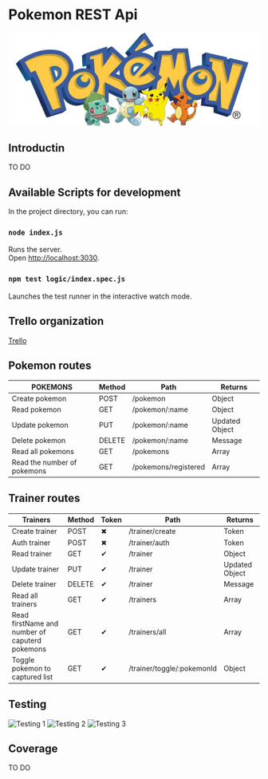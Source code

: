# Pokemon REST Api

![Joke](img/image.jpg)

## Introductin

TO DO

## Available Scripts for development

In the project directory, you can run:

### `node index.js`

Runs the server. <br>
Open [http://localhost:3030](http://localhost:3030).

### `npm test logic/index.spec.js`

Launches the test runner in the interactive watch mode.

## Trello organization

[Trello](https://trello.com/b/PWzq9Qir/pokemon-rest-api)

## Pokemon routes

| POKEMONS                    | Method | Path                 | Returns        |
| --------------------------- | ------ | -------------------- | -------------- |
| Create pokemon              | POST   | /pokemon             | Object         |
| Read pokemon                | GET    | /pokemon/:name       | Object         |
| Update pokemon              | PUT    | /pokemon/:name       | Updated Object |
| Delete pokemon              | DELETE | /pokemon/:name       | Message        |
| Read all pokemons           | GET    | /pokemons            | Array          |
| Read the number of pokemons | GET    | /pokemons/registered | Array          |

## Trainer routes

| Trainers                                       | Method | Token | Path                       | Returns        |
| ---------------------------------------------- | ------ | ----- | -------------------------- | -------------- |
| Create trainer                                 | POST   | ✖     | /trainer/create            | Token          |
| Auth trainer                                   | POST   | ✖     | /trainer/auth              | Token          |
| Read trainer                                   | GET    | ✔     | /trainer                   | Object         |
| Update trainer                                 | PUT    | ✔     | /trainer                   | Updated Object |
| Delete trainer                                 | DELETE | ✔     | /trainer                   | Message        |
| Read all trainers                              | GET    | ✔     | /trainers                  | Array          |
| Read firstName and number of caputerd pokemons | GET    | ✔     | /trainers/all              | Array          |
| Toggle pokemon to captured list                | GET    | ✔     | /trainer/toggle/:pokemonId | Object         |

## Testing

![Testing 1](img/testing1.PEG)
![Testing 2](img/testing2.PEG)
![Testing 3](img/testing3.PEG)

## Coverage

TO DO